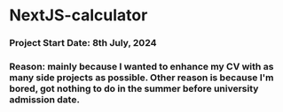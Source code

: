 # NextJS-calculator

### Project Start Date: 8th July, 2024

### Reason: mainly because I wanted to enhance my CV with as many side projects as possible. Other reason is because I'm bored, got nothing to do in the summer before university admission date.
